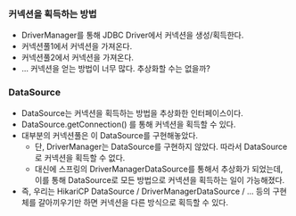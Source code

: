 ### 커넥션을 획득하는 방법
* DriverManager를 통해 JDBC Driver에서 커넥션을 생성/획득한다.
* 커넥션풀1에서 커넥션을 가져온다.
* 커넥션풀2에서 커넥션을 가져온다.
* ... 커넥션을 얻는 방법이 너무 많다. 추상화할 수는 없을까?

### DataSource
* DataSource는 커넥션을 획득하는 방법을 추상화한 인터페이스이다.
* DataSource.getConnection() 를 통해 커넥션을 획득할 수 있다.
* 대부분의 커넥션풀은 이 DataSource를 구현해놓았다.
  * 단, DriverManager는 DataSource를 구현하지 않았다. 따라서 DataSource로 커넥션을 획득할 수 없다.
  * 대신에 스프링의 DriverManagerDataSource를 통해서 추상화가 되었는데, 이를 통해 DataSource로 모든 방법으로 커넥션을 획득하는 일이 가능해졌다.
* 즉, 우리는 HikariCP DataSource / DriverManagerDataSource / ... 등의 구현체를 갈아끼우기만 하면 커넥션을 다른 방식으로 획득할 수 있다.